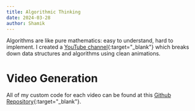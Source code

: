 ```yaml
---
title: Algorithmic Thinking
date: 2024-03-28
author: Shamik
---
```


Algorithms are like pure mathematics: easy to understand, hard to implement. I created a [YouTube channel](https://www.youtube.com/@DataStructuresAlgorithms){:target="_blank"} which breaks down data structures and algorithms using clean animations.

# Video Generation

All of my custom code for each video can be found at this [Github Repository](https://github.com/svpatro/DSA){:target="_blank"}.